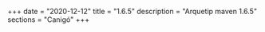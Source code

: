 +++
date        = "2020-12-12"
title       = "1.6.5"
description = "Arquetip maven 1.6.5"
sections    = "Canigó"
+++